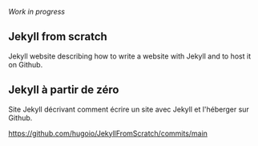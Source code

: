 *Work in progress*

## Jekyll from scratch

Jekyll website describing how to write a website with Jekyll and to host it on Github.

## Jekyll à partir de zéro

Site Jekyll décrivant comment écrire un site avec Jekyll et l'héberger sur Github.


https://github.com/hugoio/JekyllFromScratch/commits/main
